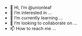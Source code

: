 - 👋 Hi, I’m @unionleaf
- 👀 I’m interested in ...
- 🌱 I’m currently learning ...
- 💞️ I’m looking to collaborate on ...
- 📫 How to reach me ...

<!---
unionleaf/unionleaf is a ✨ special ✨ repository because its `README.md` (this file) appears on your GitHub profile.
You can click the Preview link to take a look at your changes.
--->
